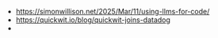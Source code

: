 - https://simonwillison.net/2025/Mar/11/using-llms-for-code/
- https://quickwit.io/blog/quickwit-joins-datadog
-